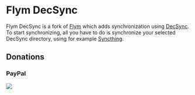 Flym DecSync
============

Flym DecSync is a fork of [Flym](https://github.com/FredJul/Flym) which adds synchronization using [DecSync](https://github.com/39aldo39/DecSync). To start synchronizing, all you have to do is synchronize your selected DecSync directory, using for example [Syncthing](https://syncthing.net).

Donations
---------

### PayPal
[![](https://www.paypalobjects.com/en_US/i/btn/btn_donateCC_LG.gif)](https://www.paypal.com/cgi-bin/webscr?cmd=_s-xclick&hosted_button_id=4V96AFD3S4TPJ)
